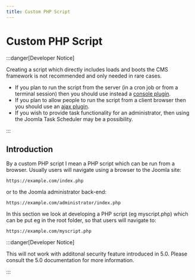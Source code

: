 ```yaml
---
title: Custom PHP Script
---
```


# Custom PHP Script

:::danger[Developer Notice]

Creating a script which directly includes loads and boots the CMS framework is not recommended and only needed in
rare cases. 
- If you plan to run the script from the server (in a cron job or from a terminal session) then you should use instead a [console plugin](../plugins/basic-console-plugin-helloworld.md). 
- If you plan to allow people to run the script from a client browser then you should use an [ajax plugin](../plugins/ajax-plugin.md). 
- If you wish to provide task functionality for an administrator, then using the Joomla Task Scheduler may be a possibility. 

:::

## Introduction
By a custom PHP script I mean a PHP script which can be run from a browser. Usually users will navigate using a browser to the Joomla site:

```
https://example.com/index.php
```

or to the Joomla administrator back-end:

```
https://example.com/administrator/index.php
```

In this section we look at developing a PHP script (eg myscript.php) which can be put eg in the root folder, so that users will navigate to:

```
https://example.com/myscript.php
```

:::danger[Developer Notice]

This will not work with additonal security feature introduced in 5.0. Please consult the 5.0 documentation for more information.

:::
